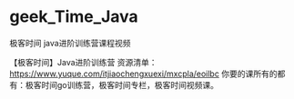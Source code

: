 # geek_Time_Java
极客时间 java进阶训练营课程视频

【极客时间】Java进阶训练营
资源清单：https://www.yuque.com/itjiaochengxuexi/mxcpla/eoilbc
你要的课所有的都有：极客时间go训练营，极客时间专栏，极客时间视频课。
